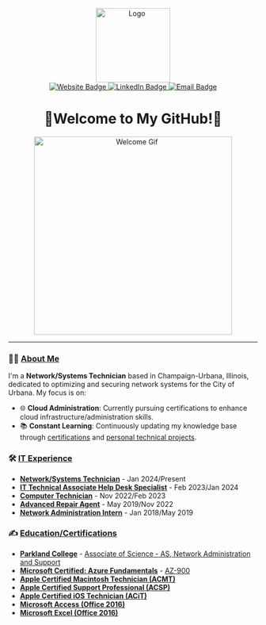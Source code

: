 <div align="center">
  <div id="header">
    <img src="./assets/logo.png" width="150" alt="Logo"/>
  </div>

  <div id="badges">
    <a href="https://beta.mcelwain.me">
      <img src="https://img.shields.io/badge/Website-purple?logo=headspace&logoColor=white&style=for-the-badge" alt="Website Badge"/>
    </a>
    <a href="https://www.linkedin.com/in/connor-mcelwain/">
      <img src="https://img.shields.io/badge/LinkedIn-blue?logo=linkedin&logoColor=white&style=for-the-badge" alt="LinkedIn Badge"/>
    </a>
    <a href="mailto:connor@mcelwain.me">
      <img src="https://img.shields.io/badge/Email-red?logo=gmail&logoColor=white&style=for-the-badge" alt="Email Badge"/>
    </a>
  </div>

  <h1>👋Welcome to My GitHub!👋</h1>
  <img src="http://oss.tan8.com/resource/attachment/2021/202107/3b2a1b60fe6aa7972294a3b1ae897269.gif" width="400" alt="Welcome Gif"/>

  <hr/>

</div>

### 👨‍💻 [About Me](https://beta.mcelwain.me/experience#about-me)

I'm a **Network/Systems Technician** based in Champaign-Urbana, Illinois, dedicated to optimizing and securing network systems for the City of Urbana. My focus is on:

- 🌐 **Cloud Administration**: Currently pursuing certifications to enhance cloud infrastructure/administration skills.
- 📚 **Constant Learning**: Continuously updating my knowledge base through [certifications](https://beta.mcelwain.me/posts/microsoft) and [personal technical projects](https://beta.mcelwain.me/projects).

### 🛠️ [IT Experience](https://beta.mcelwain.me/experience#work-experience)
- [**Network/Systems Technician**](https://urbanaillinois.us/) - Jan 2024/Present
- [**IT Technical Associate Help Desk Specialist**](https://vetmed.illinois.edu/) - Feb 2023/Jan 2024
- [**Computer Technician**](https://www.champaignschools.org/) - Nov 2022/Feb 2023
- [**Advanced Repair Agent**](https://stores.bestbuy.com/il/champaign/2117-n-prospect-ave-46/geeksquad.html) - May 2019/Nov 2022
- [**Network Administration Intern**](https://prominic.net/) - Jan 2018/May 2019

### ✍️ [Education/Certifications](https://beta.mcelwain.me/experience#certifications)
- [**Parkland College**](https://www.parkland.edu/) - [Associate of Science - AS, Network Administration and Support](https://www.parkland.edu/Main/Academics/Departments/Business-Computer-Science-Technologies/Areas-of-Study/Computer-Science-Programs/Network-Administration-Support)
- [**Microsoft Certified: Azure Fundamentals**](https://learn.microsoft.com/en-us/users/connormcelwain-1638/credentials/f0e24e33c599648) - [AZ-900](https://learn.microsoft.com/en-us/credentials/certifications/azure-fundamentals/?practice-assessment-type=certification)
- [**Apple Certified Macintosh Technician (ACMT)**]()
- [**Apple Certified Support Professional (ACSP)**]()
- [**Apple Certified iOS Technician (ACiT)**]()
- [**Microsoft Access (Office 2016)**](https://www.credly.com/badges/3e6908a1-8dc8-411e-a33d-1b1334a67bd9/linked_in_profile)
- [**Microsoft Excel (Office 2016)**](https://www.credly.com/badges/e9f1f1e6-7a12-454d-be87-b5e03301bf2a/linked_in_profile)
